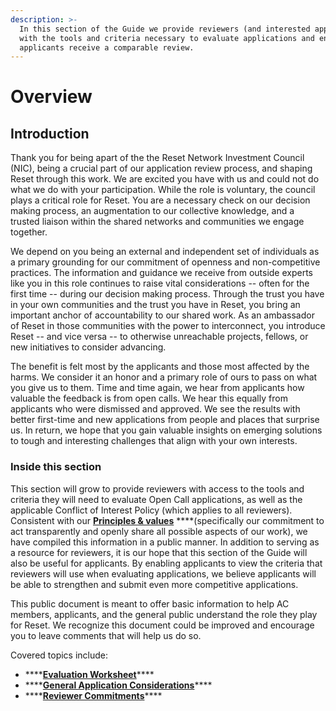 ```yaml
---
description: >-
  In this section of the Guide we provide reviewers (and interested applicants)
  with the tools and criteria necessary to evaluate applications and ensure all
  applicants receive a comparable review.
---
```


# Overview

## Introduction

Thank you for being apart of the the Reset Network Investment Council \(NIC\), being a crucial part of our application review process, and shaping Reset through this work. We are excited you have with us and could not do what we do with your participation. While the role is voluntary, the council plays a critical role for Reset. You are a necessary check on our decision making process, an augmentation to our collective knowledge, and a trusted liaison within the shared networks and communities we engage together. 

We depend on you being an external and independent set of individuals as a primary grounding for our commitment of openness and non-competitive practices. The information and guidance we receive from outside experts like you in this role continues to raise vital considerations -- often for the first time -- during our decision making process. Through the trust you have in your own communities and the trust you have in Reset, you bring an important anchor of accountability to our shared work. As an ambassador of Reset in those communities with the power to interconnect, you introduce Reset -- and vice versa -- to otherwise unreachable projects, fellows, or new initiatives to consider advancing.

The benefit is felt most by the applicants and those most affected by the harms. We consider it an honor and a primary role of ours to pass on what you give us to them. Time and time again, we hear from applicants how valuable the feedback is from open calls. We hear this equally from applicants who were dismissed and approved. We see the results with better first-time and new applications from people and places that surprise us. In return, we hope that you gain valuable insights on emerging solutions to tough and interesting challenges that align with your own interests.

### Inside this section

This section will grow to provide reviewers with access to the tools and criteria they will need to evaluate Open Call applications, as well as the applicable Conflict of Interest Policy \(which applies to all reviewers\). Consistent with our [**Principles & values**](https://guide.reset.tech/introduction/principles-values) ****\(specifically our commitment to act transparently and openly share all possible aspects of our work\), we have compiled this information in a public manner. In addition to serving as a resource for reviewers, it is our hope that this section of the Guide will also be useful for applicants. By enabling applicants to view the criteria that reviewers will use when evaluating applications, we believe applicants will be able to strengthen and submit even more competitive applications.

This public document is meant to offer basic information to help AC members, applicants, and the general public understand the role they play for Reset. We recognize this document could be improved and encourage you to leave comments that will help us do so.

Covered topics include:

* \*\*\*\*[**Evaluation Worksheet**](https://guide.reset.tech/for-reviewers/evaluation-worksheet)\*\*\*\*
* \*\*\*\*[**General Application Considerations**](https://guide.reset.tech/for-reviewers/general-application-considerations)\*\*\*\*
* \*\*\*\*[**Reviewer Commitments**](https://guide.reset.tech/for-reviewers/reviewer-commitments)\*\*\*\*

## 

